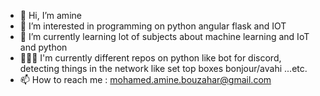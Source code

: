 - 👋 Hi, I’m amine
- 👀 I’m interested in programming on python angular flask and IOT
- 🌱 I’m currently learning lot of subjects about machine learning and IoT and python
- 👨🏻‍💻 I'm currently different repos on python like bot for discord, detecting things in the network like set top boxes bonjour/avahi ...etc.
- 📫 How to reach me : mohamed.amine.bouzahar@gmail.com
<!---
aminekun90/aminekun90 is a ✨ special ✨ repository because its `README.md` (this file) appears on your GitHub profile.
You can click the Preview link to take a look at your changes.
--->

